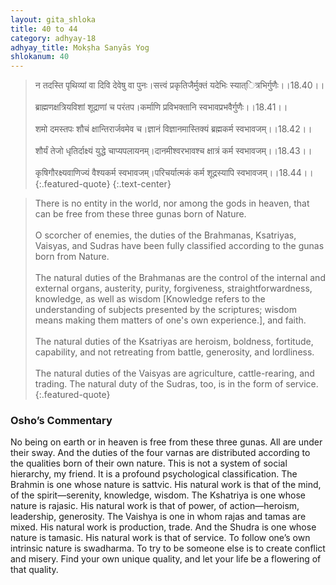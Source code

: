 ```yaml
---
layout: gita_shloka
title: 40 to 44
category: adhyay-18
adhyay_title: Mokṣha Sanyās Yog
shlokanum: 40
---
```


> न तदस्ति पृथिव्यां वा दिवि देवेषु वा पुनः।सत्त्वं प्रकृतिजैर्मुक्तं यदेभिः स्यात्ित्रभिर्गुणैः।।18.40।।<br><br>ब्राह्मणक्षत्रियविशां शूद्राणां च परंतप।कर्माणि प्रविभक्तानि स्वभावप्रभवैर्गुणैः।।18.41।।<br><br>शमो दमस्तपः शौचं क्षान्तिरार्जवमेव च।ज्ञानं विज्ञानमास्तिक्यं ब्रह्मकर्म स्वभावजम्।।18.42।।<br><br>शौर्यं तेजो धृतिर्दाक्ष्यं युद्धे चाप्यपलायनम्।दानमीश्वरभावश्च क्षात्रं कर्म स्वभावजम्।।18.43।।<br><br>कृषिगौरक्ष्यवाणिज्यं वैश्यकर्म स्वभावजम्।परिचर्यात्मकं कर्म शूद्रस्यापि स्वभावजम्।।18.44।।
{:.featured-quote}
{:.text-center}

> There is no entity in the world, nor among the gods in heaven, that can be free from these three gunas born of Nature.<br><br>O scorcher of enemies, the duties of the Brahmanas, Ksatriyas, Vaisyas, and Sudras have been fully classified according to the gunas born from Nature.<br><br>The natural duties of the Brahmanas are the control of the internal and external organs, austerity, purity, forgiveness, straightforwardness, knowledge, as well as wisdom [Knowledge refers to the understanding of subjects presented by the scriptures; wisdom means making them matters of one's own experience.], and faith.<br><br>The natural duties of the Ksatriyas are heroism, boldness, fortitude, capability, and not retreating from battle, generosity, and lordliness.<br><br>The natural duties of the Vaisyas are agriculture, cattle-rearing, and trading. The natural duty of the Sudras, too, is in the form of service.
{:.featured-quote}

### Osho’s Commentary
No being on earth or in heaven is free from these three gunas. All are under their sway.
And the duties of the four varnas are distributed according to the qualities born of their own nature. This is not a system of social hierarchy, my friend. It is a profound psychological classification.
The Brahmin is one whose nature is sattvic. His natural work is that of the mind, of the spirit—serenity, knowledge, wisdom.
The Kshatriya is one whose nature is rajasic. His natural work is that of power, of action—heroism, leadership, generosity.
The Vaishya is one in whom rajas and tamas are mixed. His natural work is production, trade.
And the Shudra is one whose nature is tamasic. His natural work is that of service.
To follow one’s own intrinsic nature is swadharma. To try to be someone else is to create conflict and misery. Find your own unique quality, and let your life be a flowering of that quality.
